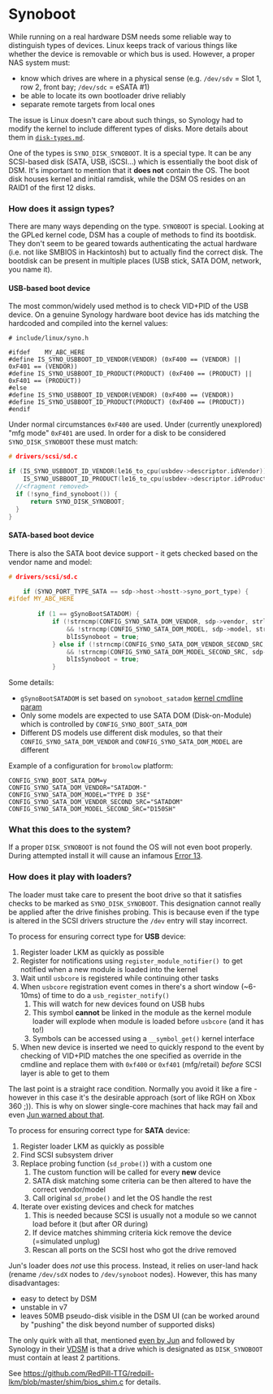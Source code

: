 # Synoboot

While running on a real hardware DSM needs some reliable way to distinguish types of devices. Linux keeps track of 
various things like whether the device is removable or which bus is used. However, a proper NAS system must:
 - know which drives are where in a physical sense (e.g. `/dev/sdv` = Slot 1, row 2, front bay; `/dev/sdc` = eSATA #1)
 - be able to locate its own bootloader drive reliably
 - separate remote targets from local ones

The issue is Linux doesn't care about such things, so Synology had to modify the kernel to include different types of 
disks. More details about them in [`disk-types.md`](disk-types.md).

One of the types is `SYNO_DISK_SYNOBOOT`. It is a special type. It can be any SCSI-based disk (SATA, USB, iSCSI...) 
which is essentially the boot disk of DSM. It's important to mention that it **does not** contain the OS. The boot disk
houses kernel and initial ramdisk, while the DSM OS resides on an RAID1 of the first 12 disks.

### How does it assign types?
There are many ways depending on the type. `SYNOBOOT` is special. Looking at the GPLed kernel code, DSM has a couple of 
methods to find its bootdisk. They don't seem to be geared towards authenticating the actual hardware (i.e. not like 
SMBIOS in Hackintosh) but to actually find the correct disk. The bootdisk can be present in multiple places (USB stick, 
SATA DOM, network, you name it).


#### USB-based boot device
The most common/widely used method is to check VID+PID of the USB device. On a genuine Synology hardware boot device has
ids matching the hardcoded and compiled into the kernel values:

  ```
  # include/linux/syno.h
  
  #ifdef    MY_ABC_HERE
  #define IS_SYNO_USBBOOT_ID_VENDOR(VENDOR) (0xF400 == (VENDOR) || 0xF401 == (VENDOR))
  #define IS_SYNO_USBBOOT_ID_PRODUCT(PRODUCT) (0xF400 == (PRODUCT) || 0xF401 == (PRODUCT))
  #else  
  #define IS_SYNO_USBBOOT_ID_VENDOR(VENDOR) (0xF400 == (VENDOR))
  #define IS_SYNO_USBBOOT_ID_PRODUCT(PRODUCT) (0xF400 == (PRODUCT))
  #endif  
  ```

Under normal circumstances `0xF400` are used. Under (currently unexplored) "mfg mode" `0xF401` are used. In order for a
disk to be considered `SYNO_DISK_SYNOBOOT` these must match:

  ```c
  # drivers/scsi/sd.c
  
  if (IS_SYNO_USBBOOT_ID_VENDOR(le16_to_cpu(usbdev->descriptor.idVendor)) &&
      IS_SYNO_USBBOOT_ID_PRODUCT(le16_to_cpu(usbdev->descriptor.idProduct))) {
    //<fragment removed>
    if (!syno_find_synoboot()) {
        return SYNO_DISK_SYNOBOOT;
    }
  }
  ```


#### SATA-based boot device
There is also the SATA boot device support - it gets checked based on the vendor name and model:
  
  ```c
  # drivers/scsi/sd.c
  
      if (SYNO_PORT_TYPE_SATA == sdp->host->hostt->syno_port_type) {
  #ifdef MY_ABC_HERE
           
          if (1 == gSynoBootSATADOM) {
              if (!strncmp(CONFIG_SYNO_SATA_DOM_VENDOR, sdp->vendor, strlen(CONFIG_SYNO_SATA_DOM_VENDOR))
                  && !strncmp(CONFIG_SYNO_SATA_DOM_MODEL, sdp->model, strlen(CONFIG_SYNO_SATA_DOM_MODEL))) {
                  blIsSynoboot = true;
              } else if (!strncmp(CONFIG_SYNO_SATA_DOM_VENDOR_SECOND_SRC, sdp->vendor, strlen(CONFIG_SYNO_SATA_DOM_VENDOR_SECOND_SRC))
                  && !strncmp(CONFIG_SYNO_SATA_DOM_MODEL_SECOND_SRC, sdp->model, strlen(CONFIG_SYNO_SATA_DOM_MODEL_SECOND_SRC))) {
                  blIsSynoboot = true;
              }
  ```

Some details:
  - `gSynoBootSATADOM` is set based on `synoboot_satadom` [kernel cmdline param](dsm-kernel-params.md)
  - Only some models are expected to use SATA DOM (Disk-on-Module) which is controlled by `CONFIG_SYNO_BOOT_SATA_DOM`
  - Different DS models use different disk modules, so that their `CONFIG_SYNO_SATA_DOM_VENDOR` and
    `CONFIG_SYNO_SATA_DOM_MODEL` are different 

Example of a configuration for `bromolow` platform:  
  ```
  CONFIG_SYNO_BOOT_SATA_DOM=y
  CONFIG_SYNO_SATA_DOM_VENDOR="SATADOM-"
  CONFIG_SYNO_SATA_DOM_MODEL="TYPE D 3SE"
  CONFIG_SYNO_SATA_DOM_VENDOR_SECOND_SRC="SATADOM"
  CONFIG_SYNO_SATA_DOM_MODEL_SECOND_SRC="D150SH"
  ```


### What this does to the system?
If a proper `DISK_SYNOBOOT` is not found the OS will not even boot properly. During attempted install it will cause
an infamous [Error 13](error13.md).


### How does it play with loaders?
The loader must take care to present the boot drive so that it satisfies checks to be marked as `SYNO_DISK_SYNOBOOT`. 
This designation cannot really be applied after the drive finishes probing. This is because even if the type is altered
in the SCSI drivers structure the `/dev` entry will stay incorrect.

To process for ensuring correct type for **USB** device:

  1. Register loader LKM as quickly as possible
  2. Register for notifications using `register_module_notifier() `to get notified when a new module is loaded into the 
     kernel
  3. Wait until `usbcore` is registered while continuing other tasks
  4. When `usbcore` registration event comes in there's a short window (~6-10ms) of time to do a `usb_register_notify()`
     1. This will watch for new devices found on USB hubs 
     2. This symbol **cannot** be linked in the module as the kernel module loader will explode when module is loaded 
        before `usbcore` (and it has to!)
     3. Symbols can be accessed using a `__symbol_get()` kernel interface
  5. When new device is inserted we need to quickly respond to the event by checking of VID+PID matches the one 
     specified as override in the cmdline and replace them with `0xf400` or `0xf401` (mfg/retail) *before* SCSI layer is 
     able to get to them

The last point is a straight race condition. Normally you avoid it like a fire - however in this case it's the desirable 
approach (sort of like RGH on Xbox 360 ;)). This is why on slower single-core machines that hack may fail and even 
[Jun warned about that](https://xpenology.com/forum/topic/6253-dsm-61x-loader/).


To process for ensuring correct type for **SATA** device:

  1. Register loader LKM as quickly as possible
  2. Find SCSI subsystem driver
  3. Replace probing function (`sd_probe()`) with a custom one
     1. The custom function will be called for every **new** device
     2. SATA disk matching some criteria can be then altered to have the correct vendor/model
     3. Call original `sd_probe()` and let the OS handle the rest
  4. Iterate over existing devices and check for matches
     1. This is needed because SCSI is usually not a module so we cannot load before it (but after OR during)
     2. If device matches shimming criteria kick remove the device (=simulated unplug)
     3. Rescan all ports on the SCSI host who got the drive removed

Jun's loader does *not* use this process. Instead, it relies on user-land hack (rename `/dev/sdX` nodes to 
`/dev/synoboot` nodes). However, this has many disadvantages:

  - easy to detect by DSM
  - unstable in v7
  - leaves 50MB pseudo-disk visible in the DSM UI (can be worked around by "pushing" the disk beyond number of supported
    disks)

The only quirk with all that, mentioned [even by Jun](https://xpenology.com/forum/topic/6253-dsm-61x-loader/) and
followed by Synology in their [VDSM](../VDSM/vdsm-investigation.md) is that a drive which is designated as 
`DISK_SYNOBOOT` must contain at least 2 partitions.

See https://github.com/RedPill-TTG/redpill-lkm/blob/master/shim/bios_shim.c for details.
